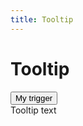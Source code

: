 ```yaml
---
title: Tooltip
---
```


# Tooltip

<Story>
<button type="button" class="ds-paragraph ds-paragraph--md ds-line-height--sm ds-btn ds-focus ds-btn--md ds-btn--primary ds-btn--accent" aria-describedby=":ri0:">
  My trigger
</button>
<div role="tooltip" tabindex="-1" class="ds-paragraph ds-paragraph--xs ds-line-height--md ds-tooltip" id=":ri0:">
  Tooltip text
  <svg class="ds-tooltip__arrow" aria-hidden="true" width="14" height="14" viewBox="0 0 14 14" style="position: absolute; top: 100%;"><path stroke="none" d="M0,0 H14 L7,7 Q7,7 7,7 Z"></path><clipPath id=":rib:"><rect x="0" y="0" width="14" height="14"></rect></clipPath></svg>
</div>
</Story>